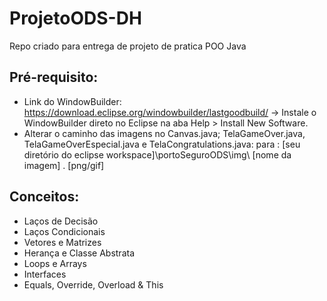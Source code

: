 # ProjetoODS-DH

Repo criado para entrega de projeto de pratica POO Java


## Pré-requisito:

- Link do WindowBuilder: https://download.eclipse.org/windowbuilder/lastgoodbuild/
    -> Instale o WindowBuilder direto no Eclipse na aba Help > Install New Software.
- Alterar o caminho das imagens no Canvas.java; TelaGameOver.java, TelaGameOverEspecial.java e TelaCongratulations.java: para : [seu diretório do eclipse workspace]\portoSeguroODS\img\ [nome da imagem] . [png/gif]

## Conceitos:

- Laços de Decisão
- Laços Condicionais
- Vetores e Matrizes
- Herança e Classe Abstrata
- Loops e Arrays
- Interfaces
- Equals, Override, Overload & This
